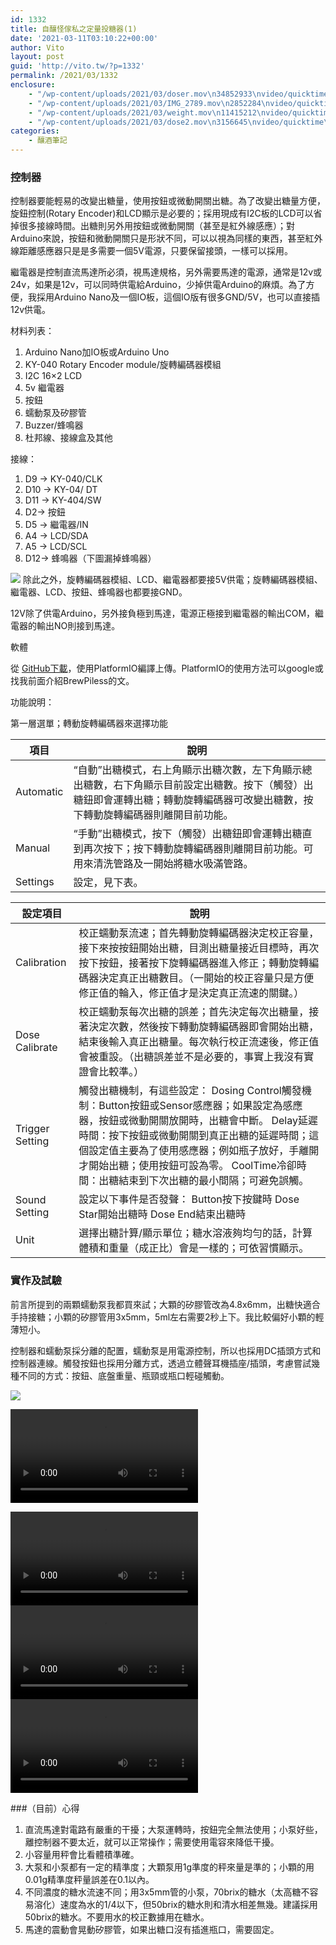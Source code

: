 ```yaml
---
id: 1332
title: 自釀怪傢私之定量投糖器(1)
date: '2021-03-11T03:10:22+00:00'
author: Vito
layout: post
guid: 'http://vito.tw/?p=1332'
permalink: /2021/03/1332
enclosure:
    - "/wp-content/uploads/2021/03/doser.mov\n34852933\nvideo/quicktime\n"
    - "/wp-content/uploads/2021/03/IMG_2789.mov\n2852284\nvideo/quicktime\n"
    - "/wp-content/uploads/2021/03/weight.mov\n11415212\nvideo/quicktime\n"
    - "/wp-content/uploads/2021/03/dose2.mov\n3156645\nvideo/quicktime\n"
categories:
    - 釀酒筆記
---
```


### 控制器

控制器要能輕易的改變出糖量，使用按鈕或微動開關出糖。為了改變出糖量方便，旋鈕控制(Rotary Encoder)和LCD顯示是必要的；採用現成有I2C板的LCD可以省掉很多接線時間。出糖則另外用按鈕或微動開關（甚至是紅外線感應）；對Arduino來說，按鈕和微動開關只是形狀不同，可以以視為同樣的東西，甚至紅外線距離感應器只是是多需要一個5V電源，只要保留接頭，一樣可以採用。

繼電器是控制直流馬達所必須，視馬達規格，另外需要馬達的電源，通常是12v或24v，如果是12v，可以同時供電給Arduino，少掉供電Arduino的麻煩。為了方便，我採用Arduino Nano及一個IO板，這個IO版有很多GND/5V，也可以直接插12v供電。

材料列表：

1. Arduino Nano加IO板或Arduino Uno
2. KY-040 Rotary Encoder module/旋轉編碼器模組
3. I2C 16×2 LCD
4. 5v 繼電器
5. 按鈕
6. 蠕動泵及矽膠管
7. Buzzer/蜂鳴器
8. 杜邦線、接線盒及其他

接線：

1. D9 -&gt; KY-040/CLK
2. D10 -&gt; KY-04/ DT
3. D11 -&gt; KY-404/SW
4. D2-&gt; 按鈕
5. D5 -&gt; 繼電器/IN
6. A4 -&gt; LCD/SDA
7. A5 -&gt; LCD/SCL
8. D12-&gt; 蜂鳴器（下圖漏掉蜂鳴器）

 ![](/wp-content/uploads/2021/03/sugardropper-schema-1024x589.jpg) 除此之外，旋轉編碼器模組、LCD、繼電器都要接5V供電；旋轉編碼器模組、繼電器、LCD、按鈕、蜂鳴器也都要接GND。

12V除了供電Arduino，另外接負極到馬達，電源正極接到繼電器的輸出COM，繼電器的輸出NO則接到馬達。

軟體

從 [GitHub下載](https://github.com/vitotai/SugarDropper)，使用PlatformIO編譯上傳。PlatformIO的使用方法可以google或找我前面介紹BrewPiless的文。

功能說明：

第一層選單；轉動旋轉編碼器來選擇功能

| 項目 | 說明 |
|---|---|
| Automatic | “自動”出糖模式，右上角顯示出糖次數，左下角顯示總出糖數，右下角顯示目前設定出糖數。按下（觸發）出糖鈕即會運轉出糖；轉動旋轉編碼器可改變出糖數，按下轉動旋轉編碼器則離開目前功能。 |
| Manual | “手動”出糖模式，按下（觸發）出糖鈕即會運轉出糖直到再次按下；按下轉動旋轉編碼器則離開目前功能。可用來清洗管路及一開始將糖水吸滿管路。 |
| Settings | 設定，見下表。 |


| 設定項目 | 說明 |
|---|---|
| Calibration | 校正蠕動泵流速；首先轉動旋轉編碼器決定校正容量，接下來按按鈕開始出糖，目測出糖量接近目標時，再次按下按鈕，接著按下旋轉編碼器進入修正；轉動旋轉編碼器決定真正出糖數目。（一開始的校正容量只是方便修正值的輪入，修正值才是決定真正流速的關鍵。） |
| Dose Calibrate | 校正蠕動泵每次出糖的誤差；首先決定每次出糖量，接著決定次數，然後按下轉動旋轉編碼器即會開始出糖，結束後輸入真正出糖量。每次執行校正流速後，修正值會被重設。（出糖誤差並不是必要的，事實上我沒有實證會比較準。） |
| Trigger Setting | 觸發出糖機制，有這些設定：   Dosing Control觸發機制：Button按鈕或Sensor感應器；如果設定為感應器，按鈕或微動開關放開時，出糖會中斷。   Delay延遲時間：按下按鈕或微動開關到真正出糖的延遲時間；這個設定值主要為了使用感應器；例如瓶子放好，手離開才開始出糖；使用按鈕可設為零。   CoolTime冷卻時間：出糖結束到下次出糖的最小間隔；可避免誤觸。 |
| Sound Setting | 設定以下事件是否發聲：   Button按下按鍵時   Dose Star開始出糖時   Dose End結束出糖時 |
| Unit | 選擇出糖計算/顯示單位；糖水溶液夠均勻的話，計算體積和重量（成正比）會是一樣的；可依習慣顯示。 |

 ### 實作及試驗

前言所提到的兩顆蠕動泵我都買來試；大顆的矽膠管改為4.8x6mm，出糖快適合手持接糖；小顆的矽膠管用3x5mm，5ml左右需要2秒上下。我比較偏好小顆的輕薄短小。

控制器和蠕動泵採分離的配置，蠕動泵是用電源控制，所以也採用DC插頭方式和控制器連線。觸發按鈕也採用分離方式，透過立體聲耳機插座/插頭，考慮嘗試幾種不同的方式：按鈕、底盤重量、瓶頸或瓶口輕碰觸動。

 ![](/wp-content/uploads/2021/03/doser-photo.jpg) 
 <div class="wp-block-media-text alignwide is-stacked-on-mobile">
 
 <video controls="" src="/wp-content/uploads/2021/03/doser.mov"></video> 
 </div>
 <div class="wp-block-media-text alignwide is-stacked-on-mobile">
 <video controls="" src="/wp-content/uploads/2021/03/IMG_2789.mov"></video> <div class="wp-block-media-text__content"></div></div>
 <div class="wp-block-media-text alignwide is-stacked-on-mobile">
 <video controls="" src="/wp-content/uploads/2021/03/weight.mov"></video> <div class="wp-block-media-text__content"></div></div><div class="wp-block-media-text alignwide is-stacked-on-mobile">
 <video controls="" src="/wp-content/uploads/2021/03/dose2.mov"></video> <div class="wp-block-media-text__content"></div></div>
 
 ###（目前）心得

1. 直流馬達對電路有嚴重的干擾；大泵運轉時，按鈕完全無法使用；小泵好些，離控制器不要太近，就可以正常操作；需要使用電容來降低干擾。
2. 小容量用秤會比看體積準確。
3. 大泵和小泵都有一定的精準度；大顆泵用1g準度的秤來量是準的；小顆的用0.01g精準度秤量誤差在0.1以內。
4. 不同濃度的糖水流速不同；用3x5mm管的小泵，70brix的糖水（太高糖不容易溶化）速度為水的1/4以下，但50brix的糖水則和清水相差無幾。建議採用50brix的糖水。不要用水的校正數據用在糖水。
5. 馬達的震動會晃動矽膠管，如果出糖口沒有插進瓶口，需要固定。